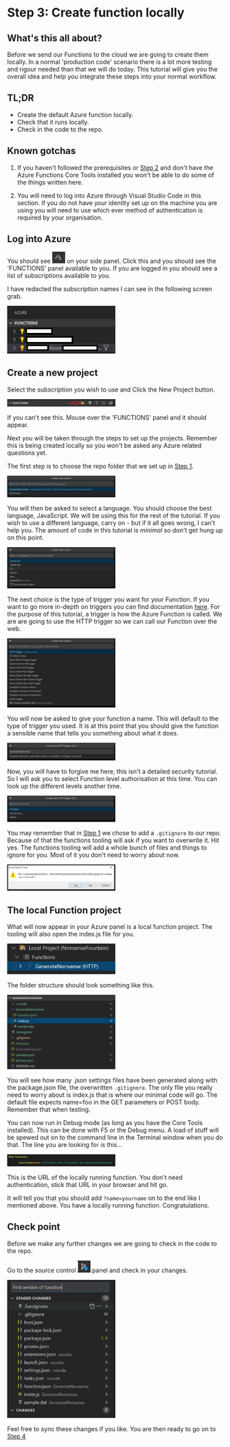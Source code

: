 # Step 3: Create function locally

## What's this all about?
Before we send our Functions to the cloud we are going to create them locally. In a normal 'production code' scenario there is a lot more testing and rigour needed than that we will do today. This tutorial will give you the overall idea and help you integrate these steps into your normal workflow.

## TL;DR
- Create the default Azure function locally.
- Check that it runs locally.
- Check in the code to the repo.

## Known gotchas

1. If you haven't followed the prerequisites or [Step 2](STEP2.md) and don't have the Azure Functions Core Tools installed you won't be able to do some of the things written here.

2. You will need to log into Azure through Visual Studio Code in this section. If you do not have your identity set up on the machine you are using you will need to use which ever method of authentication is required by your organisation.

## Log into Azure

You should see <img src="screengrabs/Step3_azure.JPG" alt="extensions" width="30"> on your side panel. Click this and you should see the 'FUNCTIONS' panel available to you. If you are logged in you should see a list of subscriptions available to you.

I have redacted the subscription names I can see in the following screen grab. 

<img src="screengrabs/Step3_functions.JPG" alt="Functions panel" width="50%">

## Create a new project

Select the subscription you wish to use and Click the New Project button.

<img src="screengrabs/06_create_function_project.JPG" alt="Create project" width="50%">

If you can't see this. Mouse over the 'FUNCTIONS' panel and it should appear.

Next you will be taken through the steps to set up the projects. Remember this is being created locally so you won't be asked any Azure related questions yet.

The first step is to choose the repo folder that we set up in [Step 1](STEP1.md).

<img src="screengrabs/07_1_choose_your_repo_folder.JPG" alt="Choose repo folder" width="50%">

You will then be asked to select a language. You should choose the best language, JavaScript. We will be using this for the rest of the tutorial. If you wish to use a different language, carry on - but if it all goes wrong, I can't help you. The amount of code in this tutorial is _minimal_ so don't get hung up on this point.

<img src="screengrabs/07_2_select_language.JPG" alt="Select JavaScript" width="50%">

The next choice is the type of trigger you want for your Function. If you want to go more in-depth on triggers you can find documentation [here](https://docs.microsoft.com/en-us/azure/azure-functions/functions-triggers-bindings). For the purpose of this tutorial, a trigger is how the Azure Function is called. We are are going to use the HTTP trigger so we can call our Function over the web.

<img src="screengrabs/07_3_choose_HTTP_trigger.JPG" alt="HTTP Trigger" width="50%">

You will now be asked to give your function a name. This will default to the type of trigger you used. It is at this point that you should give the function a sensible name that tells you something about what it does.

<img src="screengrabs/07_4_give_sensible_name.JPG" alt="Sensible Name" width="50%">

Now, you will have to forgive me here, this isn't a detailed security tutorial. So I will ask you to select Function level authorisation at this time. You can look up the different levels another time.

<img src="screengrabs/07_5_function_level_auth.JPG" alt="Auth" width="50%">

You may remember that in [Step 1](STEP1.md) we chose to add a `.gitignore` to our repo. Because of that the functions tooling will ask if you want to overwrite it. Hit yes. The functions tooling will add a whole bunch of files and things to ignore for you. Most of it you don't need to worry about now.

<img src="screengrabs/07_6_overwrite_gitignore.JPG" alt="Overwrite ignore" width="50%">

## The local Function project

What will now appear in your Azure panel is a local function project. The tooling will also open the index.js file for you.

<img src="screengrabs/08_1_LocalFunctionProject.JPG" alt="Local Project" width="50%">

The folder structure should look something like this.

<img src="screengrabs/08_2_FolderStructure.JPG" alt="Folder Structure" width="50%">

You will see how many .json settings files have been generated along with the package.json file, the overwritten `.gitignore`. The only file you really need to worry about is index.js that is where our minimal code will go. The default file expects name=foo in the GET parameters or POST body. Remember that when testing.

You can now run in Debug mode (as long as you have the Core Tools installed). This can be done with F5 or the Debug menu. A load of stuff will be spewed out on to the command line in the Terminal window when you do that. The line you are looking for is this...

<img src="screengrabs/09_2_f5_debug_run.JPG" alt="Web address" width="50%">

This is the URL of the locally running function. You don't need authentication, stick that URL in your browser and hit go. 

It will tell you that you should add `?name=yourname` on to the end like I mentioned above. You have a locally running function. Congratulations.

## Check point

Before we make any further changes we are going to check in the code to the repo.

Go to the source control <img src="screengrabs/05_Changes.JPG" alt="Changes made" width="30"> panel and check in your changes.

<img src="screengrabs/10_1_check_in.JPG" alt="Changes" width="50%">

Feel free to sync these changes if you like. You are then ready to go on to [Step 4](STEP4.md)
